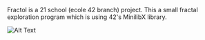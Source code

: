 Fractol is a 21 school (ecole 42 branch) project.
This a small fractal exploration program which is using 42's MinilibX library.

![Alt Text](https://j.gifs.com/Z8zLX2.gif)
